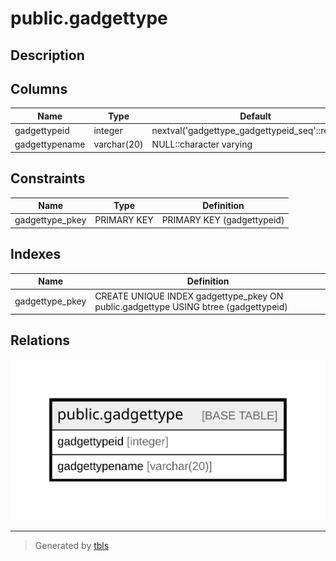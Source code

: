 # public.gadgettype

## Description

## Columns

| Name | Type | Default | Nullable | Children | Parents | Comment |
| ---- | ---- | ------- | -------- | -------- | ------- | ------- |
| gadgettypeid | integer | nextval('gadgettype_gadgettypeid_seq'::regclass) | false |  |  |  |
| gadgettypename | varchar(20) | NULL::character varying | true |  |  |  |

## Constraints

| Name | Type | Definition |
| ---- | ---- | ---------- |
| gadgettype_pkey | PRIMARY KEY | PRIMARY KEY (gadgettypeid) |

## Indexes

| Name | Definition |
| ---- | ---------- |
| gadgettype_pkey | CREATE UNIQUE INDEX gadgettype_pkey ON public.gadgettype USING btree (gadgettypeid) |

## Relations

![er](public.gadgettype.svg)

---

> Generated by [tbls](https://github.com/k1LoW/tbls)
